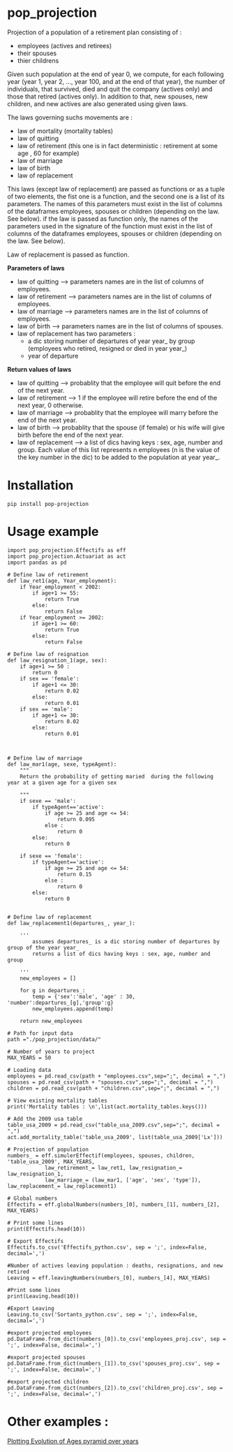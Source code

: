 # pop_projection

Projection of a population of a retirement plan consisting of :
- employees (actives and retirees)
- their spouses
- thier childrens


Given such population at the end of year 0, we compute, for each following year (year 1, year 2, ..., year 100, and at the end of that year), the number of individuals, that survived, died and quit the company (actives only)  and those that retired (actives only). In addition to that, new spouses, new children, and new actives are also generated using given laws.

The laws governing suchs movements are :

- law of mortality (mortality tables)
- law of quitting
- law of retirement (this one is in fact deterministic : retirement at some age , 60 for example)
- law of marriage
- law of birth
- law of replacement

This laws (except law of replacement) are passed as functions or as a tuple of two elements, the fist one is a function, and the second one is a list of its parameters. The names of this parameters must exist in the list of columns of the dataframes employees, spouses or children (depending on the law. See below).
if the law is passed as function only, the names of the parameters used in the signature of the function must exist in the list of columns of the dataframes employees, spouses or children (depending on the law. See below).

Law of replacement is passed as function.

**Parameters of laws**
- law of quitting --> parameters names are in the list of columns of employees.
- law of retirement --> parameters names are in the list of columns of employees.
- law of marriage --> parameters names are in the list of columns of employees.
- law of birth --> parameters names are in the list of columns of spouses.
- law of replacement has two parameters : 
    - a dic storing number of departures of year year_ by group (employees who retired, resigned or died in year year_)
    - year of departure

**Return values of laws**

- law of quitting --> probablity that the employee will quit before the end of the next year.
- law of retirement --> 1 if the employee will retire before the end of the next year, 0 otherwise.
- law of marriage --> probablity that the employee will marry before the end of the next year.
- law of birth --> probablity that the spouse (if female) or his wife will give birth before the end of the next year.
- law of replacement --> a list of dics having keys : sex, age, number and group. Each value of this list represents n employees (n is the value of the key number in the dic) to be added to the population at year year_.

# Installation
```
pip install pop-projection
```
# Usage example

```
import pop_projection.Effectifs as eff
import pop_projection.Actuariat as act
import pandas as pd

# Define law of retirement
def law_ret1(age, Year_employment):
    if Year_employment < 2002:
        if age+1 >= 55:
            return True
        else:
            return False
    if Year_employment >= 2002:
        if age+1 >= 60:
            return True
        else:
            return False

# Define law of reignation
def law_resignation_1(age, sex):
    if age+1 >= 50 :
        return 0
    if sex == 'female':
        if age+1 <= 30:
            return 0.02
        else:
            return 0.01
    if sex == 'male':
        if age+1 <= 30:
            return 0.02
        else:
            return 0.01
    


# Define law of marriage
def law_mar1(age, sexe, typeAgent):
    """
    Return the probability of getting maried  during the following year at a given age for a given sex

    """
    if sexe == 'male':
        if typeAgent=='active':
            if age >= 25 and age <= 54:
                return 0.095
            else :
                return 0
        else:
            return 0
    
    if sexe == 'female':
        if typeAgent=='active':
            if age >= 25 and age <= 54:
                return 0.15
            else :
                return 0
        else:
            return 0


# Define law of replacement   
def law_replacement1(departures_, year_):
    
    '''
        assumes departures_ is a dic storing number of departures by group of the year year_
        returns a list of dics having keys : sex, age, number and group
        
    '''
    new_employees = []

    for g in departures_:
        temp = {'sex':'male', 'age' : 30, 'number':departures_[g],'group':g}
        new_employees.append(temp)
    
    return new_employees

# Path for input data
path ="./pop_projection/data/"

# Number of years to project
MAX_YEARS = 50

# Loading data
employees = pd.read_csv(path + "employees.csv",sep=";", decimal = ",")
spouses = pd.read_csv(path + "spouses.csv",sep=";", decimal = ",")
children = pd.read_csv(path + "children.csv",sep=";", decimal = ",")

# View existing mortality tables
print('Mortality tables : \n',list(act.mortality_tables.keys()))

# Add the 2009 usa table
table_usa_2009 = pd.read_csv("table_usa_2009.csv",sep=";", decimal = ",")
act.add_mortality_table('table_usa_2009', list(table_usa_2009['Lx']))

# Projection of population
numbers_ = eff.simulerEffectif(employees, spouses, children, 'table_usa_2009', MAX_YEARS, 
            law_retirement_= law_ret1, law_resignation_= law_resignation_1, 
            law_marriage_= (law_mar1, ['age', 'sex', 'type']), law_replacement_= law_replacement1)

# Global numbers
Effectifs = eff.globalNumbers(numbers_[0], numbers_[1], numbers_[2], MAX_YEARS)

# Print some lines
print(Effectifs.head(10))

# Export Effectifs
Effectifs.to_csv('Effectifs_python.csv', sep = ';', index=False, decimal=',')

#Number of actives leaving population : deaths, resignations, and new retired
Leaving = eff.leavingNumbers(numbers_[0], numbers_[4], MAX_YEARS)

#Print some lines
print(Leaving.head(10))

#Export Leaving
Leaving.to_csv('Sortants_python.csv', sep = ';', index=False, decimal=',')

#export projected employees
pd.DataFrame.from_dict(numbers_[0]).to_csv('employees_proj.csv', sep = ';', index=False, decimal=',')

#export projected spouses
pd.DataFrame.from_dict(numbers_[1]).to_csv('spouses_proj.csv', sep = ';', index=False, decimal=',')

#export projected children
pd.DataFrame.from_dict(numbers_[2]).to_csv('children_proj.csv', sep = ';', index=False, decimal=',')
```
# Other examples : 

[Plotting Evolution of Ages pyramid over years]( https://github.com/ateffal/pop_projection/blob/master/usage_examples/usage_example_1.md)

